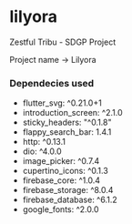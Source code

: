 # lilyora

Zestful Tribu - SDGP Project

Project name -> Lilyora

### Dependecies used
- flutter_svg: ^0.21.0+1
- introduction_screen: ^2.1.0
- sticky_headers: "^0.1.8"
- flappy_search_bar: 1.4.1
- http: ^0.13.1
- dio: ^4.0.0
- image_picker: ^0.7.4
- cupertino_icons: ^0.1.3
- firebase_core: ^1.0.4
- firebase_storage: ^8.0.4
- firebase_database: ^6.1.2
- google_fonts: ^2.0.0
